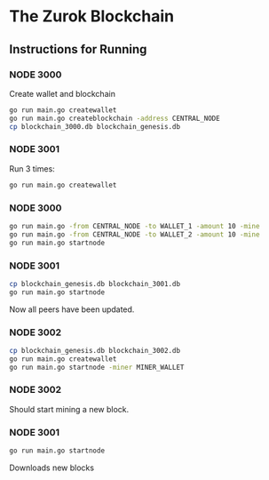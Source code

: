 # The Zurok Blockchain

## Instructions for Running

### NODE 3000
Create wallet and blockchain
```bash
go run main.go createwallet
go run main.go createblockchain -address CENTRAL_NODE
cp blockchain_3000.db blockchain_genesis.db
```

### NODE 3001
Run 3 times:
```bash
go run main.go createwallet
```

### NODE 3000
```bash
go run main.go -from CENTRAL_NODE -to WALLET_1 -amount 10 -mine
go run main.go -from CENTRAL_NODE -to WALLET_2 -amount 10 -mine
go run main.go startnode
```

### NODE 3001
```bash
cp blockchain_genesis.db blockchain_3001.db
go run main.go startnode
```
Now all peers have been updated.

### NODE 3002
```bash
cp blockchain_genesis.db blockchain_3002.db
go run main.go createwallet
go run main.go startnode -miner MINER_WALLET
```

### NODE 3002
Should start mining a new block.

### NODE 3001
```bash
go run main.go startnode
```
Downloads new blocks
